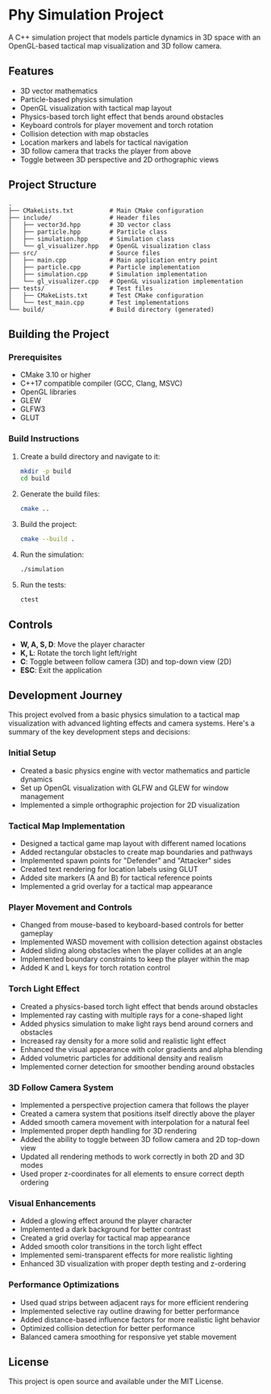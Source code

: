 # Phy Simulation Project

A C++ simulation project that models particle dynamics in 3D space with an OpenGL-based tactical map visualization and 3D follow camera.

## Features

- 3D vector mathematics
- Particle-based physics simulation
- OpenGL visualization with tactical map layout
- Physics-based torch light effect that bends around obstacles
- Keyboard controls for player movement and torch rotation
- Collision detection with map obstacles
- Location markers and labels for tactical navigation
- 3D follow camera that tracks the player from above
- Toggle between 3D perspective and 2D orthographic views

## Project Structure

```
.
├── CMakeLists.txt          # Main CMake configuration
├── include/                # Header files
│   ├── vector3d.hpp        # 3D vector class
│   ├── particle.hpp        # Particle class
│   ├── simulation.hpp      # Simulation class
│   └── gl_visualizer.hpp   # OpenGL visualization class
├── src/                    # Source files
│   ├── main.cpp            # Main application entry point
│   ├── particle.cpp        # Particle implementation
│   ├── simulation.cpp      # Simulation implementation
│   └── gl_visualizer.cpp   # OpenGL visualization implementation
├── tests/                  # Test files
│   ├── CMakeLists.txt      # Test CMake configuration
│   └── test_main.cpp       # Test implementations
└── build/                  # Build directory (generated)
```

## Building the Project

### Prerequisites

- CMake 3.10 or higher
- C++17 compatible compiler (GCC, Clang, MSVC)
- OpenGL libraries
- GLEW
- GLFW3
- GLUT

### Build Instructions

1. Create a build directory and navigate to it:

   ```bash
   mkdir -p build
   cd build
   ```

2. Generate the build files:

   ```bash
   cmake ..
   ```

3. Build the project:

   ```bash
   cmake --build .
   ```

4. Run the simulation:

   ```bash
   ./simulation
   ```

5. Run the tests:
   ```bash
   ctest
   ```

## Controls

- **W, A, S, D**: Move the player character
- **K, L**: Rotate the torch light left/right
- **C**: Toggle between follow camera (3D) and top-down view (2D)
- **ESC**: Exit the application

## Development Journey

This project evolved from a basic physics simulation to a tactical map visualization with advanced lighting effects and camera systems. Here's a summary of the key development steps and decisions:

### Initial Setup

- Created a basic physics engine with vector mathematics and particle dynamics
- Set up OpenGL visualization with GLFW and GLEW for window management
- Implemented a simple orthographic projection for 2D visualization

### Tactical Map Implementation

- Designed a tactical game map layout with different named locations
- Added rectangular obstacles to create map boundaries and pathways
- Implemented spawn points for "Defender" and "Attacker" sides
- Created text rendering for location labels using GLUT
- Added site markers (A and B) for tactical reference points
- Implemented a grid overlay for a tactical map appearance

### Player Movement and Controls

- Changed from mouse-based to keyboard-based controls for better gameplay
- Implemented WASD movement with collision detection against obstacles
- Added sliding along obstacles when the player collides at an angle
- Implemented boundary constraints to keep the player within the map
- Added K and L keys for torch rotation control

### Torch Light Effect

- Created a physics-based torch light effect that bends around obstacles
- Implemented ray casting with multiple rays for a cone-shaped light
- Added physics simulation to make light rays bend around corners and obstacles
- Increased ray density for a more solid and realistic light effect
- Enhanced the visual appearance with color gradients and alpha blending
- Added volumetric particles for additional density and realism
- Implemented corner detection for smoother bending around obstacles

### 3D Follow Camera System

- Implemented a perspective projection camera that follows the player
- Created a camera system that positions itself directly above the player
- Added smooth camera movement with interpolation for a natural feel
- Implemented proper depth handling for 3D rendering
- Added the ability to toggle between 3D follow camera and 2D top-down view
- Updated all rendering methods to work correctly in both 2D and 3D modes
- Used proper z-coordinates for all elements to ensure correct depth ordering

### Visual Enhancements

- Added a glowing effect around the player character
- Implemented a dark background for better contrast
- Created a grid overlay for tactical map appearance
- Added smooth color transitions in the torch light effect
- Implemented semi-transparent effects for more realistic lighting
- Enhanced 3D visualization with proper depth testing and z-ordering

### Performance Optimizations

- Used quad strips between adjacent rays for more efficient rendering
- Implemented selective ray outline drawing for better performance
- Added distance-based influence factors for more realistic light behavior
- Optimized collision detection for better performance
- Balanced camera smoothing for responsive yet stable movement

## License

This project is open source and available under the MIT License.
